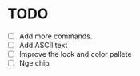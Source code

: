# TODO

-   [ ] Add more commands.
-   [ ] Add ASCII text
-   [ ] Improve the look and color pallete
-   [ ] Nge chip
